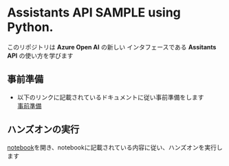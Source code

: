 # Assistants API SAMPLE using Python.

このリポジトリは __Azure Open AI__ の新しい インタフェースである __Assitants API__ の使い方を学びます

## 事前準備
- 以下のリンクに記載されているドキュメントに従い事前準備をします</br>
[事前準備](./docs/preparation.markdown)

## ハンズオンの実行
[notebook](./assistants-api.ipynb)を開き、notebookに記載されている内容に従い、ハンズオンを実行します

